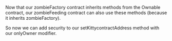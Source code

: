 Now that our zombieFactory contract inherits methods from the Ownable contract, our zombieFeeding contract can also use these methods (because it inherits zombieFactory). 

So now we can add security to our setKittycontractAddress method with our onlyOwner modifier.